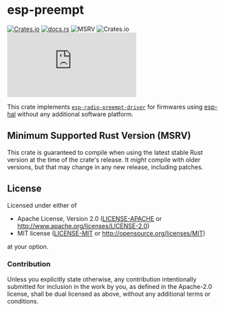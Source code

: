# esp-preempt

[![Crates.io](https://img.shields.io/crates/v/esp-preempt?labelColor=1C2C2E&color=C96329&logo=Rust&style=flat-square)](https://crates.io/crates/esp-preempt)
[![docs.rs](https://img.shields.io/docsrs/esp-preempt?labelColor=1C2C2E&color=C96329&logo=rust&style=flat-square)](https://docs.espressif.com/projects/rust/esp-preempt/latest/)
![MSRV](https://img.shields.io/badge/MSRV-1.86.0-blue?labelColor=1C2C2E&style=flat-square)
![Crates.io](https://img.shields.io/crates/l/esp-preempt?labelColor=1C2C2E&style=flat-square)
[![Matrix](https://img.shields.io/matrix/esp-rs:matrix.org?label=join%20matrix&labelColor=1C2C2E&color=BEC5C9&logo=matrix&style=flat-square)](https://matrix.to/#/#esp-rs:matrix.org)

This crate implements [`esp-radio-preempt-driver`](https://crates.io/crates/esp-radio-preempt-driver) for firmwares using [esp-hal](https://crates.io/crates/esp-hal) without any additional software platform.

## Minimum Supported Rust Version (MSRV)

This crate is guaranteed to compile when using the latest stable Rust version at the time of the crate's release. It _might_ compile with older versions, but that may change in any new release, including patches.

## License

Licensed under either of

- Apache License, Version 2.0 ([LICENSE-APACHE](../LICENSE-APACHE) or
  http://www.apache.org/licenses/LICENSE-2.0)
- MIT license ([LICENSE-MIT](../LICENSE-MIT) or http://opensource.org/licenses/MIT)

at your option.

### Contribution

Unless you explicitly state otherwise, any contribution intentionally submitted for inclusion in the
work by you, as defined in the Apache-2.0 license, shall be dual licensed as above, without any
additional terms or conditions.

